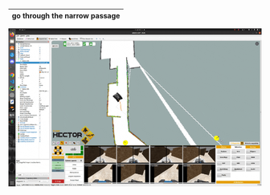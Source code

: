 |go through the narrow passage|
|---|
<img src="./video/go_through_narrow_passage.gif" alt="005" style="zoom: 70%;" />
